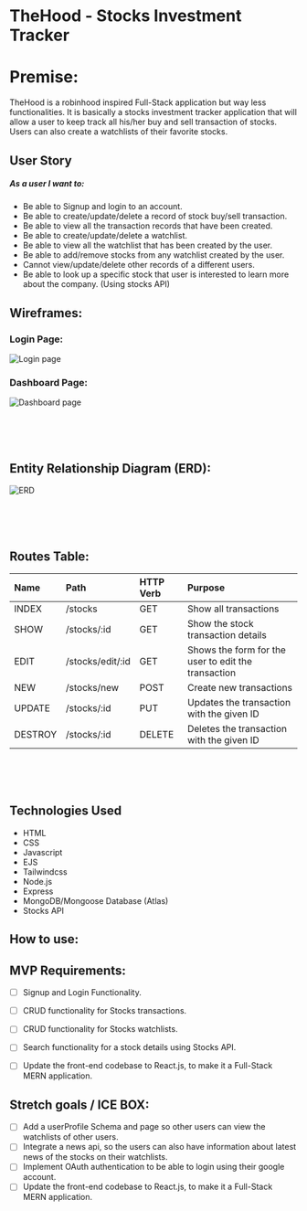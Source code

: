 # TheHood - Stocks Investment Tracker


# Premise:
TheHood is a robinhood inspired Full-Stack application but way less functionalities. It is basically a stocks investment tracker application that will allow a user to keep track all his/her buy and sell transaction of stocks. Users can also create a watchlists of their favorite stocks.


## User Story

##### As a user I want to:

- Be able to Signup and login to an account.
- Be able to create/update/delete a record of stock buy/sell transaction.
- Be able to view all the transaction records that have been created.
- Be able to create/update/delete a watchlist.
- Be able to view all the watchlist that has been created by the user.
- Be able to add/remove stocks from any watchlist created by the user.
- Cannot view/update/delete other records of a different users.
- Be able to look up a specific stock that user is interested to learn more about the company. (Using stocks API)


## Wireframes:

### Login Page:
![Login page](https://user-images.githubusercontent.com/42398487/173120701-8999b8cd-8b5a-49af-96df-4c3833b6d921.png)



### Dashboard Page:
![Dashboard page](https://user-images.githubusercontent.com/42398487/173123139-6cfa67d1-2b89-4bff-9fc8-0f4a712a6717.png)





<br/>
<br/>
<br/>

## Entity Relationship Diagram (ERD):

![ERD](https://user-images.githubusercontent.com/42398487/173120149-16b60d49-4697-4aa9-a17b-93f2babc60df.png)


<br/>
<br/>
<br/>

## Routes Table:
|Name  |Path   |HTTP Verb |Purpose|
|:----|:-----|:--------|:-----|
|INDEX |/stocks|GET       |Show all transactions|
|SHOW |/stocks/:id|GET       |Show the stock transaction details|
|EDIT |/stocks/edit/:id|GET    |Shows the form for the user to edit the transaction|
|NEW |/stocks/new|POST    |Create new transactions|
|UPDATE |/stocks/:id|PUT    |Updates the transaction with the given ID|
|DESTROY |/stocks/:id|DELETE    |Deletes the transaction with the given ID|


<br/>
<br/>
<br/>

## Technologies Used

- HTML
- CSS
- Javascript
- EJS
- Tailwindcss
- Node.js
- Express
- MongoDB/Mongoose Database (Atlas)
- Stocks API

## How to use:



## MVP Requirements:

- [ ] Signup and Login Functionality.
- [ ] CRUD functionality for Stocks transactions.
- [ ] CRUD functionality for Stocks watchlists.
- [ ] Search functionality for a stock details using Stocks API.
- [ ] Update the front-end codebase to React.js, to make it a Full-Stack MERN application.


## Stretch goals / ICE BOX:

- [ ] Add a userProfile Schema and page so other users can view the watchlists of other users.
- [ ] Integrate a news api, so the users can also have information about latest news of the stocks on their watchlists.
- [ ] Implement OAuth authentication to be able to login using their google account.
- [ ] Update the front-end codebase to React.js, to make it a Full-Stack MERN application.
